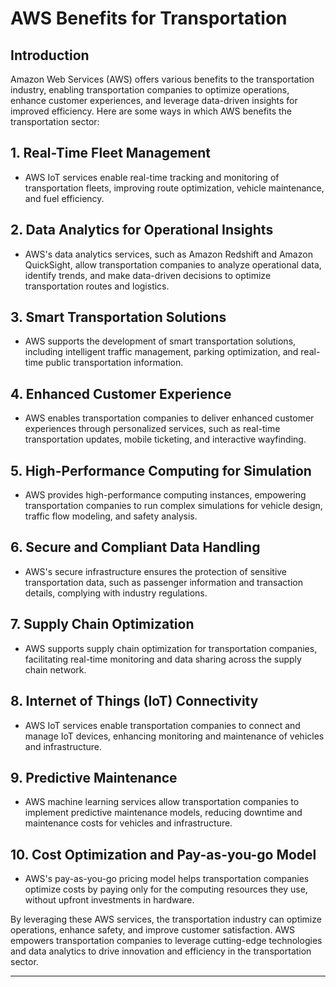 # AWS Benefits for Transportation

## Introduction

Amazon Web Services (AWS) offers various benefits to the transportation industry, enabling transportation companies to optimize operations, enhance customer experiences, and leverage data-driven insights for improved efficiency. Here are some ways in which AWS benefits the transportation sector:

## 1. Real-Time Fleet Management

- AWS IoT services enable real-time tracking and monitoring of transportation fleets, improving route optimization, vehicle maintenance, and fuel efficiency.

## 2. Data Analytics for Operational Insights

- AWS's data analytics services, such as Amazon Redshift and Amazon QuickSight, allow transportation companies to analyze operational data, identify trends, and make data-driven decisions to optimize transportation routes and logistics.

## 3. Smart Transportation Solutions

- AWS supports the development of smart transportation solutions, including intelligent traffic management, parking optimization, and real-time public transportation information.

## 4. Enhanced Customer Experience

- AWS enables transportation companies to deliver enhanced customer experiences through personalized services, such as real-time transportation updates, mobile ticketing, and interactive wayfinding.

## 5. High-Performance Computing for Simulation

- AWS provides high-performance computing instances, empowering transportation companies to run complex simulations for vehicle design, traffic flow modeling, and safety analysis.

## 6. Secure and Compliant Data Handling

- AWS's secure infrastructure ensures the protection of sensitive transportation data, such as passenger information and transaction details, complying with industry regulations.

## 7. Supply Chain Optimization

- AWS supports supply chain optimization for transportation companies, facilitating real-time monitoring and data sharing across the supply chain network.

## 8. Internet of Things (IoT) Connectivity

- AWS IoT services enable transportation companies to connect and manage IoT devices, enhancing monitoring and maintenance of vehicles and infrastructure.

## 9. Predictive Maintenance

- AWS machine learning services allow transportation companies to implement predictive maintenance models, reducing downtime and maintenance costs for vehicles and infrastructure.

## 10. Cost Optimization and Pay-as-you-go Model

- AWS's pay-as-you-go pricing model helps transportation companies optimize costs by paying only for the computing resources they use, without upfront investments in hardware.

By leveraging these AWS services, the transportation industry can optimize operations, enhance safety, and improve customer satisfaction. AWS empowers transportation companies to leverage cutting-edge technologies and data analytics to drive innovation and efficiency in the transportation sector.

---
